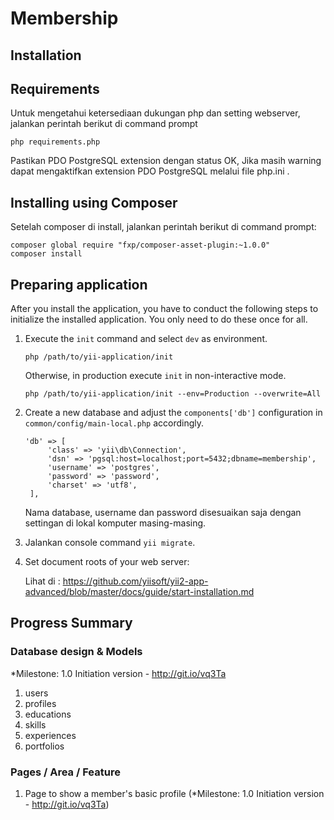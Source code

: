 Membership
===============================

Installation
-------------

## Requirements

   Untuk mengetahui ketersediaan dukungan php dan setting webserver, jalankan perintah berikut di command prompt
   ```
   php requirements.php 
   ```
   Pastikan PDO PostgreSQL extension dengan status OK, Jika masih warning dapat mengaktifkan extension PDO PostgreSQL melalui file php.ini .

## Installing using Composer

Setelah composer di install, jalankan perintah berikut di command prompt:

    composer global require "fxp/composer-asset-plugin:~1.0.0"
    composer install

## Preparing application

After you install the application, you have to conduct the following steps to initialize
the installed application. You only need to do these once for all.

1. Execute the `init` command and select `dev` as environment.

   ```
   php /path/to/yii-application/init
   ```

   Otherwise, in production execute `init` in non-interactive mode.

   ```
   php /path/to/yii-application/init --env=Production --overwrite=All
   ```

2. Create a new database and adjust the `components['db']` configuration in `common/config/main-local.php` accordingly.

   ```
   'db' => [
        'class' => 'yii\db\Connection',
        'dsn' => 'pgsql:host=localhost;port=5432;dbname=membership',
        'username' => 'postgres',
        'password' => 'password',
        'charset' => 'utf8',
    ],
   ```
   Nama database, username dan password disesuaikan saja dengan settingan di lokal komputer masing-masing.

3. Jalankan console command `yii migrate`.

4. Set document roots of your web server:

   Lihat di : https://github.com/yiisoft/yii2-app-advanced/blob/master/docs/guide/start-installation.md
   
Progress Summary
----------------
### Database design & Models
*Milestone: 1.0 Initiation version - http://git.io/vq3Ta
1. users
2. profiles
3. educations
3. skills
4. experiences
5. portfolios

### Pages / Area / Feature
1. Page to show a member's basic profile (*Milestone: 1.0 Initiation version - http://git.io/vq3Ta)
